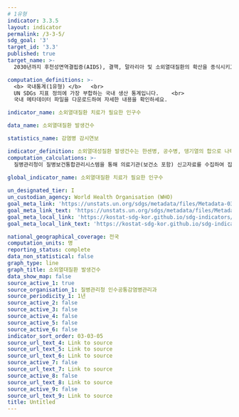 ```yaml
---
# 1유형 
indicator: 3.3.5
layout: indicator
permalink: /3-3-5/
sdg_goal: '3'
target_id: '3.3'
published: true
target_name: >-
  2030년까지 후천성면역결핍증(AIDS), 결핵, 말라리아 및 소외열대질환의 확산을 종식시키고 간염, 수인성 질병 및 기타 전염성 질병 방지

computation_definitions: >-
  <b> 국내통계(1유형) </b>   <br>
  UN SDGs 지표 정의에 가장 부합하는 국내 생산 통계입니다.    <br>
  국내 메타데이터 파일을 다운로드하여 자세한 내용을 확인하세요.

indicator_name: 소외열대질환 치료가 필요한 인구수

data_name: 소외열대질환 발생건수

statistics_name: 감염병 감시연보

indicator_definition: 소외열대성질환 발생건수는 한센병, 공수병, 뎅기열의 합으로 나타냄
computation_calculations: >-
  질병관리청이 질병보건통합관리시스템을 통해 의료기관(보건소 포함) 신고자료를 수집하여 집계

global_indicator_name: 소외열대질환 치료가 필요한 인구수
  
un_designated_tier: I
un_custodian_agency: World Health Organisation (WHO)
goal_meta_link: 'https://unstats.un.org/sdgs/metadata/files/Metadata-03-03-05.pdf'
goal_meta_link_text: 'https://unstats.un.org/sdgs/metadata/files/Metadata-03-03-05.pdf'
goal_meta_local_link: 'https://kostat-sdg-kor.github.io/sdg-indicators/public/data/Metadata-03-03-05_KOR.pdf'
goal_meta_local_link_text: 'https://kostat-sdg-kor.github.io/sdg-indicators/public/data/Metadata-03-03-05_KOR.pdf'

national_geographical_coverage: 전국
computation_units: 명
reporting_status: complete
data_non_statistical: false
graph_type: line
graph_title: 소외열대질환 발생건수
data_show_map: false
source_active_1: true
source_organisation_1: 질병관리청 인수공통감염병관리과
source_periodicity_1: 1년
source_active_2: false
source_active_3: false
source_active_4: false
source_active_5: false
source_active_6: false
indicator_sort_order: 03-03-05
source_url_text_4: Link to source
source_url_text_5: Link to source
source_url_text_6: Link to source
source_active_7: false
source_url_text_7: Link to source
source_active_8: false
source_url_text_8: Link to source
source_active_9: false
source_url_text_9: Link to source
title: Untitled
---
```

